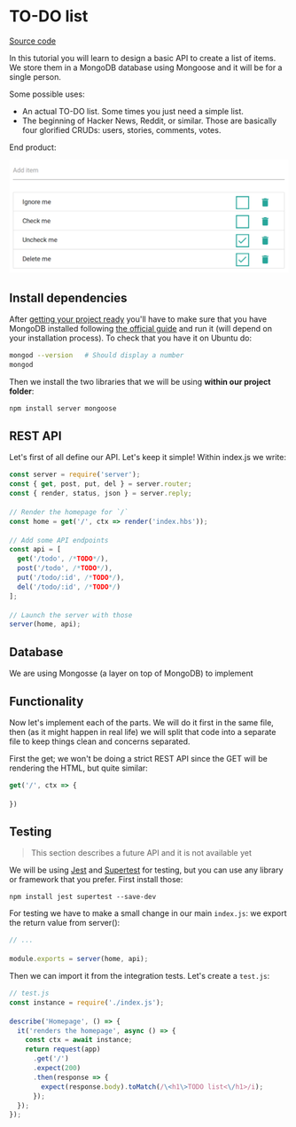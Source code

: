 # TO-DO list

<a class="button" href="https://github.com/franciscop/server-tutorial-todo">Source code</a>

In this tutorial you will learn to design a basic API to create a list of items. We store them in a MongoDB database using Mongoose and it will be for a single person.

Some possible uses:

- An actual TO-DO list. Some times you just need a simple list.
- The beginning of Hacker News, Reddit, or similar. Those are basically four glorified CRUDs: users, stories, comments, votes.

End product:

![Screenshot of the final project](img/todo_screenshot.png)



## Install dependencies

After [getting your project ready](/tutorials/getting-started) you'll have to make sure that you have MongoDB installed following [the official guide](https://docs.mongodb.com/manual/administration/install-community/) and run it (will depend on your installation process). To check that you have it on Ubuntu do:

```bash
mongod --version   # Should display a number
mongod
```

Then we install the two libraries that we will be using **within our project folder**:

```bash
npm install server mongoose
```



## REST API

Let's first of all define our API. Let's keep it simple! Within index.js we write:

```js
const server = require('server');
const { get, post, put, del } = server.router;
const { render, status, json } = server.reply;

// Render the homepage for `/`
const home = get('/', ctx => render('index.hbs'));

// Add some API endpoints
const api = [
  get('/todo', /*TODO*/),
  post('/todo', /*TODO*/),
  put('/todo/:id', /*TODO*/),
  del('/todo/:id', /*TODO*/)
];

// Launch the server with those
server(home, api);
```



## Database

We are using Mongosse (a layer on top of MongoDB) to implement



## Functionality

Now let's implement each of the parts. We will do it first in the same file, then (as it might happen in real life) we will split that code into a separate file to keep things clean and concerns separated.

First the get; we won't be doing a strict REST API since the GET will be rendering the HTML, but quite similar:

```js
get('/', ctx => {

})
```



## Testing

<blockquote class="error">This section describes a future API and it is not available yet</blockquote>

We will be using [Jest](https://facebook.github.io/jest/) and [Supertest](https://github.com/visionmedia/supertest) for testing, but you can use any library or framework that you prefer. First install those:

```
npm install jest supertest --save-dev
```

For testing we have to make a small change in our main `index.js`: we export the return value from server():

```js
// ...

module.exports = server(home, api);
```

Then we can import it from the integration tests. Let's create a `test.js`:

```js
// test.js
const instance = require('./index.js');

describe('Homepage', () => {
  it('renders the homepage', async () => {
    const ctx = await instance;
    return request(app)
      .get('/')
      .expect(200)
      .then(response => {
        expect(response.body).toMatch(/\<h1\>TODO list<\/h1>/i);
      });
  });
});
```
